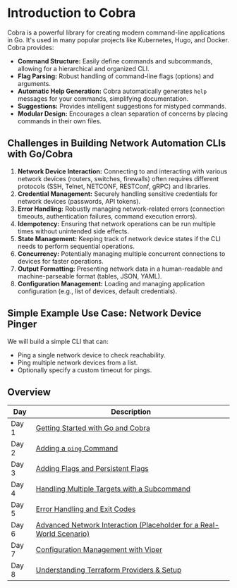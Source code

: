 # Introduction to Cobra

Cobra is a powerful library for creating modern command-line applications in Go. It's used in many popular projects like Kubernetes, Hugo, and Docker. Cobra provides:

  * **Command Structure:** Easily define commands and subcommands, allowing for a hierarchical and organized CLI.
  * **Flag Parsing:** Robust handling of command-line flags (options) and arguments.
  * **Automatic Help Generation:** Cobra automatically generates `help` messages for your commands, simplifying documentation.
  * **Suggestions:** Provides intelligent suggestions for mistyped commands.
  * **Modular Design:** Encourages a clean separation of concerns by placing commands in their own files.

## Challenges in Building Network Automation CLIs with Go/Cobra

1.  **Network Device Interaction:** Connecting to and interacting with various network devices (routers, switches, firewalls) often requires different protocols (SSH, Telnet, NETCONF, RESTConf, gRPC) and libraries.
2.  **Credential Management:** Securely handling sensitive credentials for network devices (passwords, API tokens).
3.  **Error Handling:** Robustly managing network-related errors (connection timeouts, authentication failures, command execution errors).
4.  **Idempotency:** Ensuring that network operations can be run multiple times without unintended side effects.
5.  **State Management:** Keeping track of network device states if the CLI needs to perform sequential operations.
6.  **Concurrency:** Potentially managing multiple concurrent connections to devices for faster operations.
7.  **Output Formatting:** Presenting network data in a human-readable and machine-parseable format (tables, JSON, YAML).
8.  **Configuration Management:** Loading and managing application configuration (e.g., list of devices, default credentials).

## Simple Example Use Case: Network Device Pinger

We will build a simple CLI that can:

  * Ping a single network device to check reachability.
  * Ping multiple network devices from a list.
  * Optionally specify a custom timeout for pings.

  ## Overview

| Day | Description |
| ------ | ----- |
| Day 1 | [Getting Started with Go and Cobra](/Topics/Programming/Go/Challenges/CLI/Day-01.md) |
| Day 2 | [Adding a `ping` Command](/Topics/Programming/Go/Challenges/CLI/Day-02.md) |
| Day 3 | [Adding Flags and Persistent Flags](/Topics/Programming/Go/Challenges/CLI/Day-03.md) |
| Day 4 | [Handling Multiple Targets with a Subcommand](/Topics/Programming/Go/Challenges/CLI/Day-04.md) |
| Day 5 | [Error Handling and Exit Codes](/Topics/Programming/Go/Challenges/CLI/Day-05.md) |
| Day 6 | [Advanced Network Interaction (Placeholder for a Real-World Scenario)](/Topics/Programming/Go/Challenges/CLI/Day-06.md) |
| Day 7 | [Configuration Management with Viper](/Topics/Programming/Go/Challenges/CLI/Day-07.md) |
| Day 8 | [Understanding Terraform Providers & Setup](/Topics/Programming/Go/Challenges/CLI/Day-08.md) |



